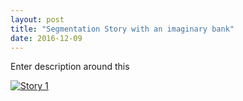 ```yaml
---
layout: post
title: "Segmentation Story with an imaginary bank"
date: 2016-12-09
---
```

Enter description around this

<div class="Tableau_Embed">
<p>

<div class='tableauPlaceholder' id='viz1490579063692' style='position: relative'><noscript><a href='#'><img alt='Story 1 ' src='https:&#47;&#47;public.tableau.com&#47;static&#47;images&#47;ZQ&#47;ZQ25RC2HR&#47;1_rss.png' style='border: none' /></a></noscript><object class='tableauViz'  style='display:none;'><param name='host_url' value='https%3A%2F%2Fpublic.tableau.com%2F' /> <param name='path' value='shared&#47;ZQ25RC2HR' /> <param name='toolbar' value='yes' /><param name='static_image' value='https:&#47;&#47;public.tableau.com&#47;static&#47;images&#47;ZQ&#47;ZQ25RC2HR&#47;1.png' /> <param name='animate_transition' value='yes' /><param name='display_static_image' value='yes' /><param name='display_spinner' value='yes' /><param name='display_overlay' value='yes' /><param name='display_count' value='yes' /></object></div>                <script type='text/javascript'>                    var divElement = document.getElementById('viz1490579063692');                    var vizElement = divElement.getElementsByTagName('object')[0];                    vizElement.style.width='1020px';vizElement.style.height='1033px';                    var scriptElement = document.createElement('script');                    scriptElement.src = 'https://public.tableau.com/javascripts/api/viz_v1.js';                    vizElement.parentNode.insertBefore(scriptElement, vizElement);                </script>

</p>
</div>
